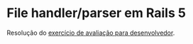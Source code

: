 # File handler/parser em Rails 5 

Resolução do [exercício de avaliação para desenvolvedor](https://github.com/9Nama/avaliacao_desenvolvedor). 